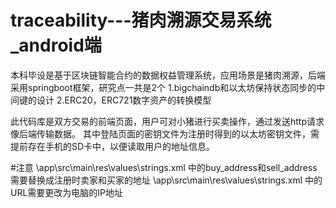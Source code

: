# traceability---猪肉溯源交易系统_android端
本科毕设是基于区块链智能合约的数据权益管理系统，应用场景是猪肉溯源，后端采用springboot框架，研究点一共是2个
  1.bigchaindb和以太坊保持状态同步的中间键的设计
  2.ERC20，ERC721数字资产的转换模型

此代码库是双方交易的前端页面，用户可对小猪进行买卖操作，通过发送http请求像后端传输数据。
其中登陆页面的密钥文件为注册时得到的以太坊密钥文件，需提前存在手机的SD卡中，以便读取用户的地址信息。

#注意
\app\src\main\res\values\strings.xml 中的buy_address和sell_address需要替换成注册时卖家和买家的地址
\app\src\main\res\values\strings.xml 中的URL需要更改为电脑的IP地址
